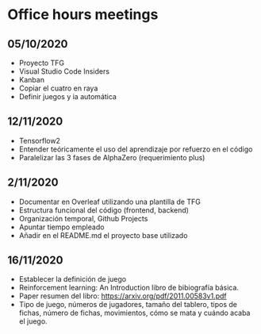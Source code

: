 # Office hours meetings

## 05/10/2020
- Proyecto TFG
- Visual Studio Code Insiders
- Kanban
- Copiar el cuatro en raya
- Definir juegos y ia automática

## 12/11/2020
- Tensorflow2
- Entender teóricamente el uso del aprendizaje por refuerzo en el código
- Paralelizar las 3 fases de AlphaZero (requerimiento plus)

## 2/11/2020
- Documentar en Overleaf utilizando una plantilla de TFG
- Estructura funcional del código (frontend, backend)
- Organización temporal, Github Projects
- Apuntar tiempo empleado
- Añadir en el README.md el proyecto base utilizado

## 16/11/2020
- Establecer la definición de juego
- Reinforcement learning: An Introduction libro de bibiografía básica.
- Paper resumen del libro: https://arxiv.org/pdf/2011.00583v1.pdf
- Tipo de juego, números de jugadores, tamaño del tablero, tipos de fichas, número de fichas, movimientos, cómo se mata y cuándo acaba el juego.
